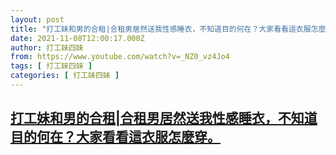 ```yaml
---
layout: post
title: "打工妹和男的合租|合租男居然送我性感睡衣，不知道目的何在？大家看看這衣服怎麼穿。"
date: 2021-11-08T12:00:17.000Z
author: 打工妹四妹
from: https://www.youtube.com/watch?v=_NZ0_vz4Jo4
tags: [ 打工妹四妹 ]
categories: [ 打工妹四妹 ]
---
```

<!--1636372817000-->
[打工妹和男的合租|合租男居然送我性感睡衣，不知道目的何在？大家看看這衣服怎麼穿。](https://www.youtube.com/watch?v=_NZ0_vz4Jo4)
------

<div>

</div>

